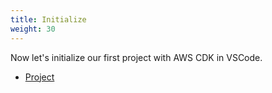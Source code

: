 ```yaml
---
title: Initialize 
weight: 30
---
```


Now let's initialize our first project with AWS CDK in VSCode.

- [Project](./project/readme)


